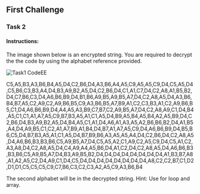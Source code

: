 ## First Challenge

### Task 2

#### **Instructions:**

The image shown below is an encrypted string. You are required to decrypt the the code by using the alphabet reference provided.

![Task1 CodeEE](https://user-images.githubusercontent.com/63856945/99755412-b4adb780-2b25-11eb-86c9-7bdbe31d069f.png)

C5,A5,B3,A3,B6,B4,A5,D4,C2,B6,D4,A3,B6,A4,A5,C9,A5,A5,C9,D4,C5,A5,D4,C5,B6,C3,B3,A4,D4,B3,A9,B2,A5,D4,C2,B6,D4,C1,A1,C7,D4,C2,A8,A1,B5,B2,D4,C7,B6,C3,D4,A6,B6,B9,D4,B1,B6,A9,B5,A9,B5,A7,D4,C2,A8,A5,D4,A3,B6,B4,B7,A5,C2,A9,C2,A9,B6,B5,C9,A3,B6,B5,A7,B9,A1,C2,C3,B3,A1,C2,A9,B6,B5,C1,D4,A6,B6,B9,D4,A4,A5,A3,B9,C7,B7,C2,A9,B5,A7,D4,C2,A8,A9,C1,D4,B4,A5,C1,C1,A1,A7,A5,C9,B7,B3,A5,A1,C1,A5,D4,B9,A5,B4,A5,B4,A2,A5,B9,D4,C2,B6,D4,B3,A9,B2,A5,D4,B4,A5,C1,A1,D4,A6,A1,A3,A5,A2,B6,B6,B2,D4,A1,B5,A4,D4,A9,B5,C1,C2,A1,A7,B9,A1,B4,D4,B7,A1,A7,A5,C9,D4,A6,B6,B9,D4,B5,B6,C5,D4,B7,B3,A5,A1,C1,A5,D4,B7,B9,B6,A3,A5,A5,A4,D4,C2,B6,D4,C2,A8,A5,D4,A6,B6,B3,B3,B6,C5,A9,B5,A7,D4,C5,A5,A2,C1,A9,C2,A5,C9,D4,C5,A1,C2,A3,A8,D4,C2,A8,A5,D4,C4,A9,A4,A5,B6,D4,A1,C2,D4,C2,A8,A5,D4,A6,B6,B3,B3,B6,C5,A9,B5,A7,D4,B3,A9,B5,B2,D4,D4,D4,D4,D4,D4,D4,D4,A1,B3,B7,A8,A1,A2,A5,C2,D4,A9,C1,D4,C5,D4,D4,D4,D4,D4,D4,D4,D4,A8,C2,C2,B7,C1,D2,D1,D1,C5,C5,C5,C9,C7,B6,C3,C2,C3,A2,A5,C9,A3,B6,B4

The second alphabet will be in the decrypted string. Hint: Use for loop and array.
